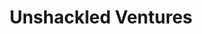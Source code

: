 ---
layout: firm_page
title: "Unshackled Ventures"
id: "unshackledvc.com"
permalink: "/unshackledventuresunshackledvc.com/"
website: "https://www.unshackledvc.com"
offices: "San Francisco (United States)"
investment_stages: "Pre-seed, Seed"
portfolio_companies: "Aavia, Oxio, Career Karma, Parfait, Arise, Sote Logistics, Inspirit Learning, Gridraster, Lily AI, Plantible Foods, Pod Foods, CatalyzeX, Pine Park Health, Tailored Industry, Acciyo"
portfolio_link: "https://www.unshackledvc.com/portfolio"
investment_markets: "Immigrants Founders (Enterprise Software, Hardware, Life Sciences, Future of Work, Digital Media, FinTech, E-commerce, Telecom, Food & Beverages, Consumer)"
founded_year: "2015"
description: "Unshackled Ventures is a venture capital fund for immigrant-founded startups."
linkedin: "https://www.linkedin.com/company/unshackled"
twitter: "https://twitter.com/UnshackledVC"
instagram: ""
team_page: "https://www.unshackledvc.com/about-us"
investor_type: "Venture Capital"
crunchbase: "https://www.crunchbase.com/organization/unshackled-ventures"
pitchbook: "https://pitchbook.com/profiles/investor/98454-52"

# SEO Optimization
meta_title: "Unshackled Ventures - VC Firm - projectstartups.com"
meta_description: "Unshackled Ventures, Unshackled Ventures is a venture capital fund for immigrant-founded startups...."
meta_keywords: "Unshackled Ventures, Immigrants Founders (Enterprise Software, Hardware, Life Sciences, Future of Work, Digital Media, FinTech, E-commerce, Telecom, Food & Beverages, Consumer), VC firm, venture capital, startup investor, projectstartups.com"
canonical_url: "https://vc.projectstartups.com/unshackledventuresunshackledvc.com/"
---